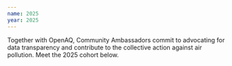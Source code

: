 ```yaml
---
name: 2025
year: 2025
---
```


Together with OpenAQ, Community Ambassadors commit to advocating for data transparency and contribute to the collective action against air pollution.
Meet the 2025 cohort below.
